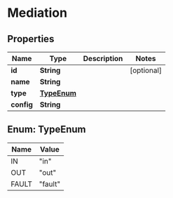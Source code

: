 
# Mediation

## Properties
Name | Type | Description | Notes
------------ | ------------- | ------------- | -------------
**id** | **String** |  |  [optional]
**name** | **String** |  | 
**type** | [**TypeEnum**](#TypeEnum) |  | 
**config** | **String** |  | 


<a name="TypeEnum"></a>
## Enum: TypeEnum
Name | Value
---- | -----
IN | &quot;in&quot;
OUT | &quot;out&quot;
FAULT | &quot;fault&quot;



